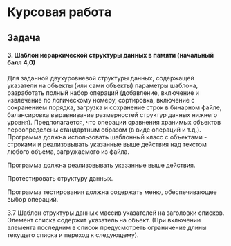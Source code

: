 # Курсовая работа

## Задача

#### 3. Шаблон иерархической структуры данных в памяти (начальный балл 4,0)
Для заданной двухуровневой структуры данных, содержащей указатели на объекты (или сами объекты) параметры шаблона, разработать полный набор операций (добавление, включение и извлечение по логическому номеру, сортировка, включение с сохранением порядка, загрузка и сохранение строк в бинарном файле, балансировка выравнивание размерностей структур данных нижнего уровня). 
Предполагается, что операции сравнения хранимых объектов переопределены стандартным образом (в виде операций и т.д.). Программа должна использовать шаблонный класс с объектами - строками и реализовывать указанные выше действия над текстом любого объема, загружаемого из файла.

Программа должна реализовывать указанные выше действия.

Протестировать структуру данных.

Программа тестирования должна содержать меню, обеспечивающее выбор операций.


3.7 Шаблон структуры данных массив указателей на заголовки списков. Элемент списка содержит указатель на объект. (При включении элемента последним в список предусмотреть ограничение длины текущего списка и переход к следующему).